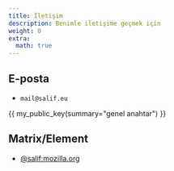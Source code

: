 ```yaml
---
title: İletişim
description: Benimle iletişime geçmek için
weight: 0
extra:
  math: true
---
```


## E-posta

- $\texttt{mail}\texttt{@}\texttt{salif.eu}$

{{ my_public_key(summary="genel anahtar") }}

## Matrix/Element

- [@salif:mozilla.org](https://matrix.to/#/@salif:mozilla.org)
